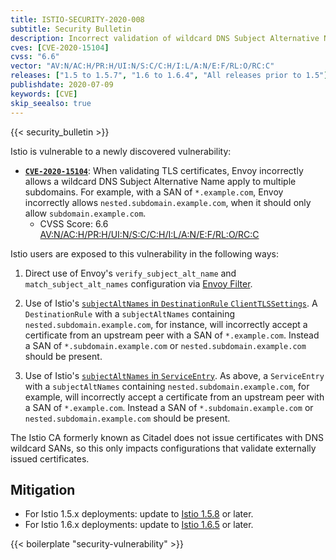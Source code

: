 ```yaml
---
title: ISTIO-SECURITY-2020-008
subtitle: Security Bulletin
description: Incorrect validation of wildcard DNS Subject Alternative Names.
cves: [CVE-2020-15104]
cvss: "6.6"
vector: "AV:N/AC:H/PR:H/UI:N/S:C/C:H/I:L/A:N/E:F/RL:O/RC:C"
releases: ["1.5 to 1.5.7", "1.6 to 1.6.4", "All releases prior to 1.5"]
publishdate: 2020-07-09
keywords: [CVE]
skip_seealso: true
---
```


{{< security_bulletin >}}

Istio is vulnerable to a newly discovered vulnerability:

* __[`CVE-2020-15104`](https://cve.mitre.org/cgi-bin/cvename.cgi?name=CVE-2020-15104)__:
When validating TLS certificates, Envoy incorrectly allows a wildcard DNS Subject Alternative Name apply to multiple subdomains. For example, with a SAN of `*.example.com`, Envoy incorrectly allows `nested.subdomain.example.com`, when it should only allow `subdomain.example.com`.
    * CVSS Score: 6.6 [AV:N/AC:H/PR:H/UI:N/S:C/C:H/I:L/A:N/E:F/RL:O/RC:C](https://nvd.nist.gov/vuln-metrics/cvss/v3-calculator?vector=AV:N/AC:H/PR:H/UI:N/S:C/C:H/I:L/A:N/E:F/RL:O/RC:C&version=3.1)

Istio users are exposed to this vulnerability in the following ways:

1. Direct use of Envoy's `verify_subject_alt_name` and `match_subject_alt_names` configuration via [Envoy Filter](/docs/reference/config/networking/envoy-filter/).

1. Use of Istio's [`subjectAltNames` in `DestinationRule` `ClientTLSSettings`](/docs/reference/config/networking/destination-rule/#ClientTLSSettings).  A `DestinationRule` with a `subjectAltNames` containing `nested.subdomain.example.com`, for instance, will incorrectly accept a certificate from an upstream peer with a SAN of `*.example.com`.  Instead a SAN of `*.subdomain.example.com` or `nested.subdomain.example.com` should be present.

1. Use of Istio's [`subjectAltNames` in `ServiceEntry`](/docs/reference/config/networking/service-entry/).  As above, a `ServiceEntry` with a `subjectAltNames` containing `nested.subdomain.example.com`, for example, will incorrectly accept a certificate from an upstream peer with a SAN of `*.example.com`.  Instead a SAN of `*.subdomain.example.com` or `nested.subdomain.example.com` should be present.

The Istio CA formerly known as Citadel does not issue certificates with DNS wildcard SANs, so this only impacts configurations that validate externally issued certificates.

## Mitigation

* For Istio 1.5.x deployments: update to [Istio 1.5.8](/news/releases/1.5.x/announcing-1.5.8) or later.
* For Istio 1.6.x deployments: update to [Istio 1.6.5](/news/releases/1.6.x/announcing-1.6.5) or later.

{{< boilerplate "security-vulnerability" >}}
